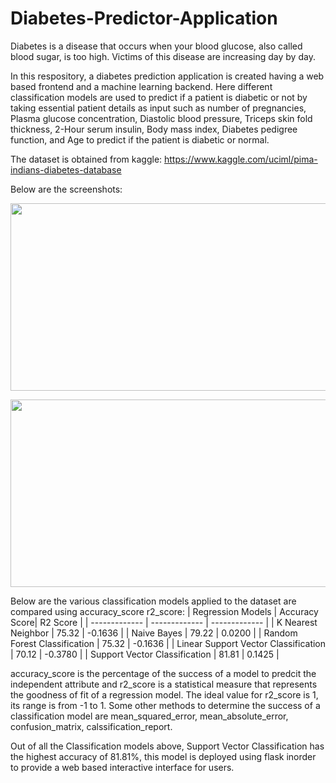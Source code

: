 # Diabetes-Predictor-Application
Diabetes is a disease that occurs when your blood glucose, also called blood sugar, is too high. Victims of this disease are increasing day by day. 

In this respository, a diabetes prediction application is created having a web based frontend and a machine learning backend. Here different classification models are used to predict if a patient is diabetic or not by taking essential patient details as input such as number of pregnancies, Plasma glucose concentration, Diastolic blood pressure, Triceps skin fold thickness, 2-Hour serum insulin, Body mass index, Diabetes pedigree function, and Age to predict if the patient is diabetic or normal.   

The dataset is obtained from kaggle: https://www.kaggle.com/uciml/pima-indians-diabetes-database

Below are the screenshots:
<p align="center"><img src="https://github.com/RiturajSaha/Diabetes-Predictor-Application/blob/master/screenshots/1.png" height=300 width="600"></p>
<p align="center"><img src="https://github.com/RiturajSaha/Diabetes-Predictor-Application/blob/master/screenshots/2.png" height=300 width="600"></p>

Below are the various classification models applied to the dataset are compared using accuracy_score r2_score:
| Regression Models  | Accuracy Score| R2 Score |
| ------------- | ------------- | ------------- |
| K Nearest Neighbor  | 75.32  | -0.1636 |
| Naive Bayes  | 79.22  | 0.0200 |
| Random Forest Classification  |  75.32  | -0.1636 |
| Linear Support Vector Classification  | 70.12  | -0.3780 |
| Support Vector Classification  | 81.81  | 0.1425 |

accuracy_score is the percentage of the success of a model to predcit the independent attribute and r2_score is a statistical measure that represents the goodness of fit of a regression model. The ideal value for r2_score is 1, its range is from -1 to 1. Some other methods to determine the success of a classification model are mean_squared_error, mean_absolute_error, confusion_matrix, calssification_report. 

Out of all the  Classification models above, Support Vector Classification has the highest accuracy of 81.81%, this model is deployed using flask inorder to provide a web based interactive interface for users.

